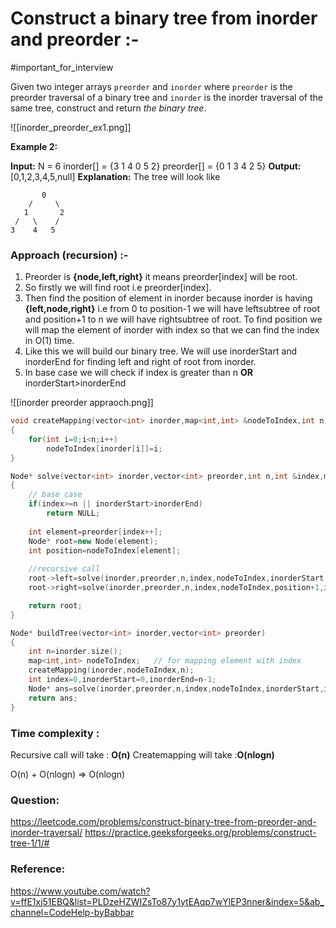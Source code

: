 # Construct a binary tree from inorder and preorder :-
#important_for_interview 

Given two integer arrays `preorder` and `inorder` where `preorder` is the preorder traversal of a binary tree and `inorder` is the inorder traversal of the same tree, construct and return _the binary tree_.

![[inorder_preorder_ex1.png]]

**Example 2:**

**Input:**
N = 6
inorder[] = {3 1 4 0 5 2}
preorder[] = {0 1 3 4 2 5}
**Output:** [0,1,2,3,4,5,null]
**Explanation:** The tree will look like
```
       0
    /     \
   1       2
 /   \    /
3    4   5
```


### Approach (recursion) :-

1. Preorder is **{node,left,right}** it means preorder[index] will be root.
2. So firstly we will find root i.e preorder[index]. 
3. Then find the position of element in inorder because inorder is having **{left,node,right}** i.e from 0 to position-1 we will have leftsubtree of root and
	position+1 to n we will have rightsubtree of root.
	To find position we will map the element of inorder with index so that we can find the index in O(1) time.
4. Like this we will build our binary tree. We will use inorderStart and inorderEnd for finding left and right of root from inorder.
5. In base case we will check if index is greater than n **OR** inorderStart>inorderEnd

![[inorder preorder appraoch.png]]


```C++
void createMapping(vector<int> inorder,map<int,int> &nodeToIndex,int n)
{
    for(int i=0;i<n;i++)
        nodeToIndex[inorder[i]]=i;
}

Node* solve(vector<int> inorder,vector<int> preorder,int n,int &index,map<int,int> &nodeToIndex,int inorderStart,int inorderEnd)
{
    // base case
    if(index>=n || inorderStart>inorderEnd)
        return NULL;
    
    int element=preorder[index++];
    Node* root=new Node(element);
    int position=nodeToIndex[element];
    
    //recursive call
    root->left=solve(inorder,preorder,n,index,nodeToIndex,inorderStart,position-1);
    root->right=solve(inorder,preorder,n,index,nodeToIndex,position+1,inorderEnd);

    return root;
}

Node* buildTree(vector<int> inorder,vector<int> preorder)
{
    int n=inorder.size();
    map<int,int> nodeToIndex; 	// for mapping element with index
    createMapping(inorder,nodeToIndex,n);
    int index=0,inorderStart=0,inorderEnd=n-1;
    Node* ans=solve(inorder,preorder,n,index,nodeToIndex,inorderStart,inorderEnd);
    return ans;
}
```

### Time complexity :
Recursive call will take : **O(n)**
Createmapping will take :**O(nlogn)**

O(n) + O(nlogn) => O(nlogn)


### Question:
https://leetcode.com/problems/construct-binary-tree-from-preorder-and-inorder-traversal/
https://practice.geeksforgeeks.org/problems/construct-tree-1/1/#

### Reference:
https://www.youtube.com/watch?v=ffE1xj51EBQ&list=PLDzeHZWIZsTo87y1ytEAqp7wYlEP3nner&index=5&ab_channel=CodeHelp-byBabbar